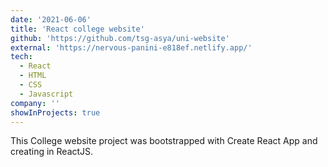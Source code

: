 ```yaml
---
date: '2021-06-06'
title: 'React college website'
github: 'https://github.com/tsg-asya/uni-website'
external: 'https://nervous-panini-e818ef.netlify.app/'
tech:
  - React
  - HTML
  - CSS
  - Javascript
company: ''
showInProjects: true
---
```


This College website project was bootstrapped with Create React App and creating in ReactJS.
